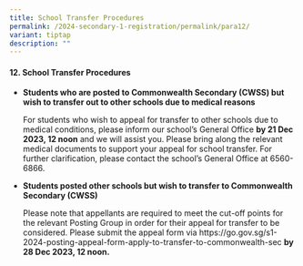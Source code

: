 ```yaml
---
title: School Transfer Procedures
permalink: /2024-secondary-1-registration/permalink/para12/
variant: tiptap
description: ""
---
```

<h4>12. School Transfer Procedures</h4><ul data-tight="true" class="tight"><li><p><strong>Students who are posted to Commonwealth Secondary (CWSS) but wish to transfer out to other schools due to medical reasons</strong></p><p></p><p>For students who wish to appeal for transfer to other schools due to medical conditions, please inform our school’s General Office <strong>by 21 Dec 2023, 12 noon</strong> and we will assist you. Please bring along the relevant medical documents to support your appeal for school transfer. For further clarification, please contact the school’s General Office at 6560-6866.</p><p></p></li><li><p><strong>Students posted other schools but wish to transfer to Commonwealth Secondary (CWSS)</strong></p><p></p><p>Please note that appellants are required to meet the cut-off points for the relevant Posting Group in order for their appeal for transfer to be considered. Please submit the appeal form via <a rel="noopener noreferrer nofollow" target="_blank">https://go.gov.sg/s1-2024-posting-appeal-form-apply-to-transfer-to-commonwealth-sec</a> <strong>by 28 Dec 2023, 12 noon.</strong></p></li></ul><p></p>